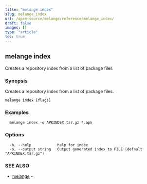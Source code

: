 ```yaml
---
title: "melange index"
slug: melange_index
url: /open-source/melange/reference/melange_index/
draft: false
images: []
type: "article"
toc: true
---
```

## melange index

Creates a repository index from a list of package files

### Synopsis

Creates a repository index from a list of package files.

```
melange index [flags]
```

### Examples

```
  melange index -o APKINDEX.tar.gz *.apk
```

### Options

```
  -h, --help            help for index
  -o, --output string   Output generated index to FILE (default "APKINDEX.tar.gz")
```

### SEE ALSO

* [melange](/open-source/melange/reference/melange/)	 - 

